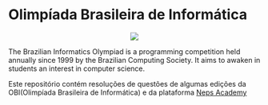 # Olimpíada Brasileira de Informática


<p align="center">
  <img src="https://noic.com.br/wp-content/uploads/2013/05/obi.png?raw=true"/>
</p>


The Brazilian Informatics Olympiad is a programming competition held annually since 1999 by the Brazilian Computing Society. It aims to awaken in students an interest in computer science.

Este repositório contém resoluções de questões de algumas edições da OBI(Olimpíada Brasileira de Informática) e da plataforma [Neps Academy](https://neps.academy/dashboard)



